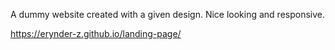 A dummy website created with a given design.
Nice looking and responsive.

https://erynder-z.github.io/landing-page/